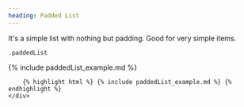 ```yaml
---
heading: Padded List
---
```


<div class="line-gutters">
	<div class="unit size1of3">
		<p>It's a simple list with nothing but padding. Good for very simple items.</p>
		<p><code>.paddedList</code></p>
	</div>
	<div class="lastUnit">
		{% include paddedList_example.md %}

		{% highlight html %} {% include paddedList_example.md %} {% endhighlight %}
	</div>
</div>